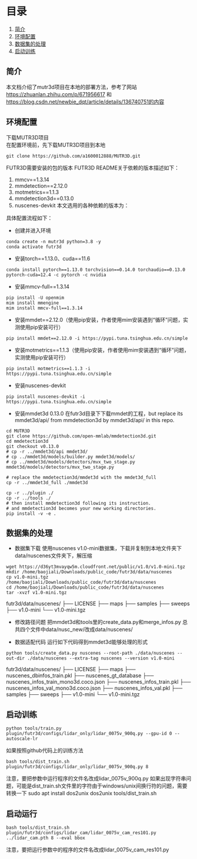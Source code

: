 # 目录
1. [简介](#简介)
2. [环境配置](#环境配置)
3. [数据集的处理](#数据集的处理)
4. [启动训练](#启动训练)

## 简介
本文档介绍了mutr3d项目在本地的部署方法，参考了网站
https://zhuanlan.zhihu.com/p/671956617 和
https://blog.csdn.net/newbie_dqt/article/details/136740751的内容

## 环境配置
下载MUTR3D项目<br> 
在配置环境前，先下载MUTR3D项目到本地<br> 
```
git clone https://github.com/a1600012888/MUTR3D.git
```


FUTR3D需要安装的包的版本
FUTR3D README关于依赖的版本描述如下：

1. mmcv==1.3.14
2. mmdetection==2.12.0
3. motmetrics==1.1.3
4. mmdetection3d==0.13.0
5. nuscenes-devkit
本文选用的各种依赖的版本为：

具体配置流程如下：
- 创建并进入环境
```
conda create -n mutr3d python=3.8 -y
conda activate futr3d
```
- 安装torch==1.13.0、cuda==11.6
```
conda install pytorch==1.13.0 torchvision==0.14.0 torchaudio==0.13.0 pytorch-cuda=12.4 -c pytorch -c nvidia
```
- 安装mmcv-full==1.3.14
```
pip install -U openmim
mim install mmengine
mim install mmcv-full==1.3.14
```
- 安装mmdet==2.12.0（使用pip安装，作者使用mim安装遇到“循环”问题，实测使用pip安装可行）
```
pip install mmdet==2.12.0 -i https://pypi.tuna.tsinghua.edu.cn/simple
```
- 安装motmetrics==1.1.3（使用pip安装，作者使用mim安装遇到“循环”问题，实测使用pip安装可行）
```
pip install motmetrics==1.1.3 -i https://pypi.tuna.tsinghua.edu.cn/simple
```
- 安装nuscenes-devkit
```
pip install nuscenes-devkit -i https://pypi.tuna.tsinghua.edu.cn/simple
```
- 安装mmdet3d 0.13.0
在futr3d目录下下载mmdet的工程，but replace its mmdet3d/api/ from mmdetection3d by mmdet3d/api/ in this repo.
```
cd MUTR3D
git clone https://github.com/open-mmlab/mmdetection3d.git
cd mmdetection3d
git checkout v0.13.0
# cp -r ../mmdet3d/api mmdet3d/
# cp ../mmdet3d/models/builder.py mmdet3d/models/
# cp ../mmdet3d/models/detectors/mvx_two_stage.py mmdet3d/models/detectors/mvx_two_stage.py

# replace the mmdetection3d/mmdet3d with the mmdet3d_full
cp -r ../mmdet3d_full ./mmdet3d

cp -r ../plugin ./ 
cp -r ../tools ./ 
# then install mmdetection3d following its instruction. 
# and mmdetection3d becomes your new working directories. 
pip install -v -e .
```

## 数据集的处理
- 数据集下载
使用nuscenes v1.0-mini数据集，下载并复制到本地文件夹下data/nuscenes文件夹下，解压缩
```
wget https://d36yt3mvayqw5m.cloudfront.net/public/v1.0/v1.0-mini.tgz
mkdir /home/baojiali/Downloads/public_code/futr3d/data/nuscenes
cp v1.0-mini.tgz /home/baojiali/Downloads/public_code/futr3d/data/nuscenes
cd /home/baojiali/Downloads/public_code/futr3d/data/nuscenes
tar -xvzf v1.0-mini.tgz
```

futr3d/data/nuscenes/
├── LICENSE
├── maps
├── samples
├── sweeps
├── v1.0-mini
└── v1.0-mini.tgz

- 修改路径问题
把mmdet3d和tools里的create_data.py和merge_infos.py
总共四个文件中data/nusc_new/改成data/nuscenes/

- 数据适配代码
运行如下代码得到mmdet3d能够处理的形式
```
python tools/create_data.py nuscenes --root-path ./data/nuscenes --out-dir ./data/nuscenes --extra-tag nuscenes --version v1.0-mini
```

futr3d/data/nuscenes/
├── LICENSE
├── maps
├── nuscenes_dbinfos_train.pkl
├── nuscenes_gt_database
├── nuscenes_infos_train_mono3d.coco.json
├── nuscenes_infos_train.pkl
├── nuscenes_infos_val_mono3d.coco.json
├── nuscenes_infos_val.pkl
├── samples
├── sweeps
├── v1.0-mini
└── v1.0-mini.tgz

## 启动训练
```
python tools/train.py plugin/futr3d/configs/lidar_only/lidar_0075v_900q.py --gpu-id 0 --autoscale-lr
```

如果按照github代码上的训练方法
```
bash tools/dist_train.sh plugin/futr3d/configs/lidar_only/lidar_0075v_900q.py 8
```
注意，要把参数中运行程序的文件名改成lidar_0075v_900q.py
如果出现字符串问题，可能是dist_train.sh文件里的字符由于windows/unix间换行符的问题，需要转换一下
sudo apt install dos2unix
dos2unix tools/dist_train.sh

## 启动运行
```
bash tools/dist_train.sh plugin/futr3d/configs/lidar_cam/lidar_0075v_cam_res101.py ../lidar_cam.pth 8 --eval bbox
```
注意，要把运行参数中的程序的文件名改成lidar_0075v_cam_res101.py